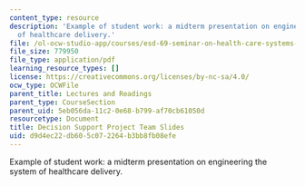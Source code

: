 ```yaml
---
content_type: resource
description: 'Example of student work: a midterm presentation on engineering the system
  of healthcare delivery.'
file: /ol-ocw-studio-app/courses/esd-69-seminar-on-health-care-systems-innovation-fall-2010/d9d4ec22db605c072264b3bb8fb08efe_MITESD_69F10_ds_midterm.pdf
file_size: 779950
file_type: application/pdf
learning_resource_types: []
license: https://creativecommons.org/licenses/by-nc-sa/4.0/
ocw_type: OCWFile
parent_title: Lectures and Readings
parent_type: CourseSection
parent_uid: 5eb056da-11c2-0e68-b799-af70cb61050d
resourcetype: Document
title: Decision Support Project Team Slides
uid: d9d4ec22-db60-5c07-2264-b3bb8fb08efe
---
```

Example of student work: a midterm presentation on engineering the system of healthcare delivery.
